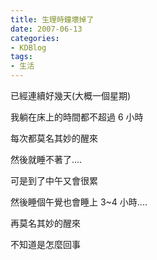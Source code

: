 ```yaml
---
title: 生理時鐘壞掉了
date: 2007-06-13
categories:
- KDBlog
tags:
- 生活
---
```

已經連續好幾天(大概一個星期)

我躺在床上的時間都不超過 6 小時

每次都莫名其妙的醒來

然後就睡不著了....

可是到了中午又會很累

然後睡個午覺也會睡上 3~4 小時....

再莫名其妙的醒來

不知道是怎麼回事

